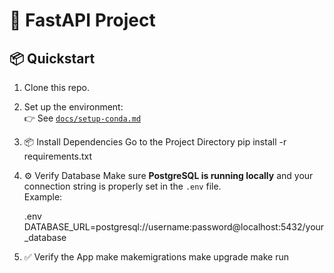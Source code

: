 # 🚀 FastAPI Project

## 📦 Quickstart

1. Clone this repo.
2. Set up the environment:  
   👉 See [`docs/setup-conda.md`](docs/setup-conda.md)

3. 📦 Install Dependencies
    Go to the Project Directory
    pip install -r requirements.txt

4. ⚙️ Verify Database
    Make sure **PostgreSQL is running locally** and your connection string is properly set in the `.env` file.  
    Example:

    .env
    DATABASE_URL=postgresql://username:password@localhost:5432/your_database

5.  ✅ Verify the App
    make makemigrations
    make upgrade
    make run